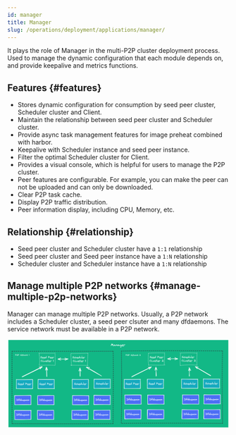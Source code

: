 ```yaml
---
id: manager
title: Manager
slug: /operations/deployment/applications/manager/
---
```


It plays the role of Manager in the multi-P2P cluster deployment process.
Used to manage the dynamic configuration that each module depends on,
and provide keepalive and metrics functions.

## Features {#features}

- Stores dynamic configuration for consumption by seed peer cluster, Scheduler cluster and Client.
- Maintain the relationship between seed peer cluster and Scheduler cluster.
- Provide async task management features for image preheat combined with harbor.
- Keepalive with Scheduler instance and seed peer instance.
- Filter the optimal Scheduler cluster for Client.
- Provides a visual console, which is helpful for users to manage the P2P cluster.
- Peer features are configurable. For example, you can make the peer can not be uploaded and can only be downloaded.
- Clear P2P task cache.
- Display P2P traffic distribution.
- Peer information display, including CPU, Memory, etc.

## Relationship {#relationship}

- Seed peer cluster and Scheduler cluster have a `1:1` relationship
- Seed peer cluster and Seed peer instance have a `1:N` relationship
- Scheduler cluster and Scheduler instance have a `1:N` relationship

## Manage multiple P2P networks {#manage-multiple-p2p-networks}

Manager can manage multiple P2P networks.
Usually, a P2P network includes a Scheduler cluster, a seed peer clsuter and many dfdaemons.
The service network must be available in a P2P network.

![manage-multiple-p2p-networks](../../../resource/operations/deployment/applications/manager/manage-multiple-p2p-networks.png)
